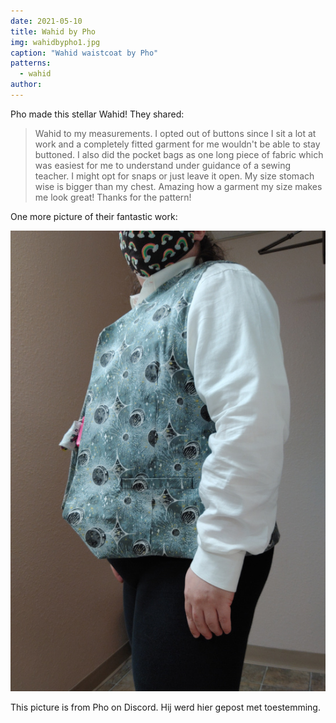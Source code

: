 ```yaml
---
date: 2021-05-10
title: Wahid by Pho
img: wahidbypho1.jpg
caption: "Wahid waistcoat by Pho"
patterns:
  - wahid
author:
---
```


Pho made this stellar Wahid! They shared:

> Wahid to my measurements. I opted out of buttons since I sit a lot at work and a completely fitted garment for me wouldn't be able to stay buttoned. I also did the pocket bags as one long piece of fabric which was easiest for me to understand under guidance of a sewing teacher.  I might opt for snaps or just leave it open. My size stomach wise is bigger than my chest. Amazing how a garment my size makes me look great! Thanks for the pattern!

One more picture of their fantastic work:

![Side view](wahidbypho2.jpg)

<Note>

This picture is from Pho on Discord. Hij werd hier gepost met toestemming.

</Note>
